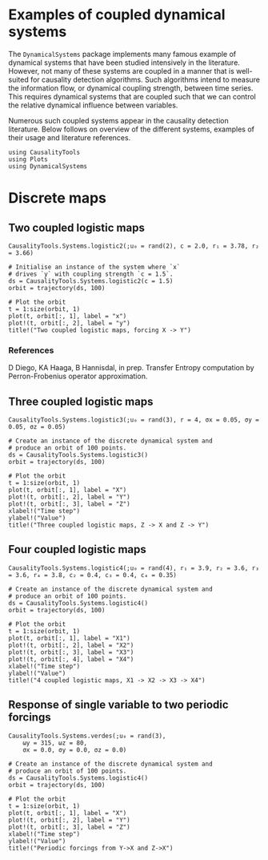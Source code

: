 # Examples of coupled dynamical systems

The `DynamicalSystems` package implements many famous example of dynamical
systems that have been studied intensively in the literature. However, not many of these systems are coupled in a manner that is well-suited for causality detection algorithms. Such algorithms intend to measure the information flow,
or dynamical coupling strength, between time series. This requires dynamical
systems that are coupled such that we can control the relative dynamical influence between variables.

Numerous such coupled systems appear in the causality detection literature.
Below follows on overview of the different systems, examples of their
usage and literature references.

```@setup s
using CausalityTools
using Plots
using DynamicalSystems
```

# Discrete maps
## Two coupled logistic maps
```@docs
CausalityTools.Systems.logistic2(;u₀ = rand(2), c = 2.0, r₁ = 3.78, r₂ = 3.66)
```

```@example s
# Initialise an instance of the system where `x`
# drives `y` with coupling strength `c = 1.5`.
ds = CausalityTools.Systems.logistic2(c = 1.5)
orbit = trajectory(ds, 100)

# Plot the orbit
t = 1:size(orbit, 1)
plot(t, orbit[:, 1], label = "x")
plot!(t, orbit[:, 2], label = "y")
title!("Two coupled logistic maps, forcing X -> Y")
```

### References
D Diego, KA Haaga, B Hannisdal, in prep. Transfer Entropy computation by Perron-Frobenius operator approximation.

## Three coupled logistic maps
```@docs
CausalityTools.Systems.logistic3(;u₀ = rand(3), r = 4, σx = 0.05, σy = 0.05, σz = 0.05)
```

```@example s
# Create an instance of the discrete dynamical system and
# produce an orbit of 100 points.
ds = CausalityTools.Systems.logistic3()
orbit = trajectory(ds, 100)

# Plot the orbit
t = 1:size(orbit, 1)
plot(t, orbit[:, 1], label = "X")
plot!(t, orbit[:, 2], label = "Y")
plot!(t, orbit[:, 3], label = "Z")
xlabel!("Time step")
ylabel!("Value")
title!("Three coupled logistic maps, Z -> X and Z -> Y")
```

## Four coupled logistic maps

```@docs
CausalityTools.Systems.logistic4(;u₀ = rand(4), r₁ = 3.9, r₂ = 3.6, r₃ = 3.6, r₄ = 3.8, c₂ = 0.4, c₃ = 0.4, c₄ = 0.35)
```

```@example s
# Create an instance of the discrete dynamical system and
# produce an orbit of 100 points.
ds = CausalityTools.Systems.logistic4()
orbit = trajectory(ds, 100)

# Plot the orbit
t = 1:size(orbit, 1)
plot(t, orbit[:, 1], label = "X1")
plot!(t, orbit[:, 2], label = "X2")
plot!(t, orbit[:, 3], label = "X3")
plot!(t, orbit[:, 4], label = "X4")
xlabel!("Time step")
ylabel!("Value")
title!("4 coupled logistic maps, X1 -> X2 -> X3 -> X4")
```

## Response of single variable to two periodic forcings

```@docs
CausalityTools.Systems.verdes(;u₀ = rand(3),
    ωy = 315, ωz = 80,
    σx = 0.0, σy = 0.0, σz = 0.0)
```

```@example s
# Create an instance of the discrete dynamical system and
# produce an orbit of 100 points.
ds = CausalityTools.Systems.logistic4()
orbit = trajectory(ds, 100)

# Plot the orbit
t = 1:size(orbit, 1)
plot(t, orbit[:, 1], label = "X")
plot!(t, orbit[:, 2], label = "Y")
plot!(t, orbit[:, 3], label = "Z")
xlabel!("Time step")
ylabel!("Value")
title!("Periodic forcings from Y->X and Z->X")
```
